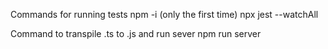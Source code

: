 Commands for running tests
npm -i (only the first time)
npx jest --watchAll

Command to transpile .ts to .js and run sever
npm run server